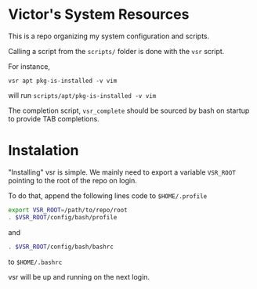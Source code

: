 Victor's System Resources
=========================

This is a repo organizing my system configuration and
scripts.

Calling a script from the `scripts/` folder is done with the
`vsr` script.

For instance,

`vsr apt pkg-is-installed -v vim`
 
will run `scripts/apt/pkg-is-installed -v vim`


The completion script, `vsr_complete` should be sourced by
bash on startup to provide TAB completions.


Instalation
===========

"Installing" vsr is simple. We mainly need to export a variable `VSR_ROOT`
pointing to the root of the repo on login.

To do that, append the following lines code to `$HOME/.profile`

```bash
export VSR_ROOT=/path/to/repo/root
. $VSR_ROOT/config/bash/profile
```

and

```bash
. $VSR_ROOT/config/bash/bashrc
```

to `$HOME/.bashrc`

vsr will be up and running on the next login.